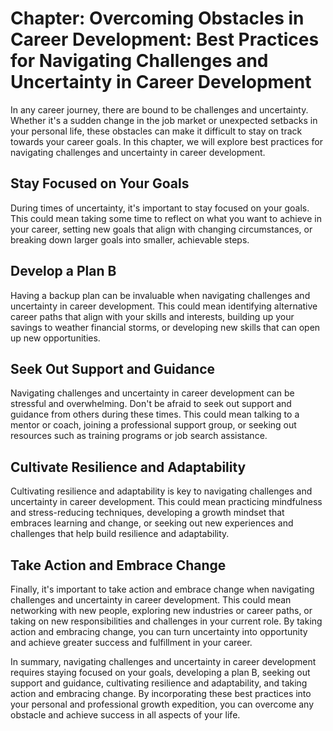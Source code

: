 Chapter: Overcoming Obstacles in Career Development: Best Practices for Navigating Challenges and Uncertainty in Career Development
===================================================================================================================================

In any career journey, there are bound to be challenges and uncertainty. Whether it's a sudden change in the job market or unexpected setbacks in your personal life, these obstacles can make it difficult to stay on track towards your career goals. In this chapter, we will explore best practices for navigating challenges and uncertainty in career development.

Stay Focused on Your Goals
--------------------------

During times of uncertainty, it's important to stay focused on your goals. This could mean taking some time to reflect on what you want to achieve in your career, setting new goals that align with changing circumstances, or breaking down larger goals into smaller, achievable steps.

Develop a Plan B
----------------

Having a backup plan can be invaluable when navigating challenges and uncertainty in career development. This could mean identifying alternative career paths that align with your skills and interests, building up your savings to weather financial storms, or developing new skills that can open up new opportunities.

Seek Out Support and Guidance
-----------------------------

Navigating challenges and uncertainty in career development can be stressful and overwhelming. Don't be afraid to seek out support and guidance from others during these times. This could mean talking to a mentor or coach, joining a professional support group, or seeking out resources such as training programs or job search assistance.

Cultivate Resilience and Adaptability
-------------------------------------

Cultivating resilience and adaptability is key to navigating challenges and uncertainty in career development. This could mean practicing mindfulness and stress-reducing techniques, developing a growth mindset that embraces learning and change, or seeking out new experiences and challenges that help build resilience and adaptability.

Take Action and Embrace Change
------------------------------

Finally, it's important to take action and embrace change when navigating challenges and uncertainty in career development. This could mean networking with new people, exploring new industries or career paths, or taking on new responsibilities and challenges in your current role. By taking action and embracing change, you can turn uncertainty into opportunity and achieve greater success and fulfillment in your career.

In summary, navigating challenges and uncertainty in career development requires staying focused on your goals, developing a plan B, seeking out support and guidance, cultivating resilience and adaptability, and taking action and embracing change. By incorporating these best practices into your personal and professional growth expedition, you can overcome any obstacle and achieve success in all aspects of your life.
